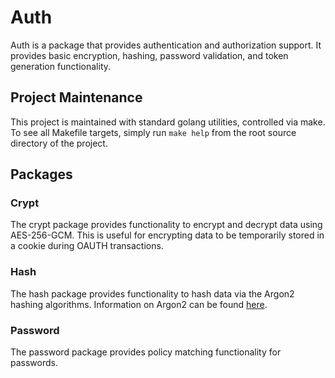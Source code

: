 # Auth

Auth is a package that provides authentication and authorization support. It
provides basic encryption, hashing, password validation, and token generation
functionality.

## Project Maintenance

This project is maintained with standard golang utilities,
controlled via make. To see all Makefile targets, simply run
`make help` from the root source directory of the project.

## Packages

### Crypt

The crypt package provides functionality to encrypt and decrypt data using
AES-256-GCM. This is useful for encrypting data to be temporarily stored in a
cookie during OAUTH transactions.

### Hash

The hash package provides functionality to hash data via the Argon2
hashing algorithms. Information on Argon2 can be found
[here](https://tools.ietf.org/html/draft-irtf-cfrg-argon2-04).

### Password

The password package provides policy matching functionality for
passwords.
